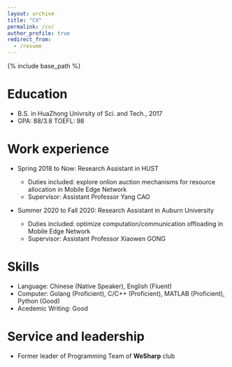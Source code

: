 ```yaml
---
layout: archive
title: "CV"
permalink: /cv/
author_profile: true
redirect_from:
  - /resume
---
```


{% include base_path %}

Education
======
* B.S. in HuaZhong Univrsity of Sci. and Tech., 2017
* GPA: 88/3.8 TOEFL: 98

Work experience
======
* Spring 2018 to Now: Research Assistant in HUST
  * Duties included: explore onlion auction mechanisms for resource allocation in Mobile Edge Network 
  * Supervisor: Assistant Professor Yang CAO

* Summer 2020 to Fall 2020: Research Assistant in Auburn University
  * Duties included: optimize computation/communication offloading in Mobile Edge Network 
  * Supervisor: Assistant Professor Xiaowen GONG
  
Skills
======
* Language: Chinese (Native Speaker), English (Fluent)
* Computer: Golang (Proficient), C/C++ (Proficient), MATLAB (Proficient), Python (Good)
* Acedemic Writing: Good
  
Service and leadership
======
* Former leader of Programming Team of **WeSharp** club
